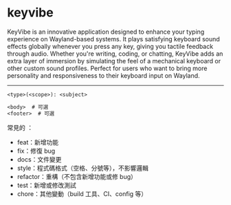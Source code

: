 # keyvibe

KeyVibe is an innovative application designed to enhance your typing experience on Wayland-based systems. It plays satisfying keyboard sound effects globally whenever you press any key, giving you tactile feedback through audio. Whether you're writing, coding, or chatting, KeyVibe adds an extra layer of immersion by simulating the feel of a mechanical keyboard or other custom sound profiles. Perfect for users who want to bring more personality and responsiveness to their keyboard input on Wayland.

---

```txt
<type>(<scope>): <subject>

<body>  # 可選
<footer>  # 可選

```

常見的 <type>：

- feat：新增功能
- fix：修復 bug
- docs：文件變更
- style：程式碼格式（空格、分號等），不影響邏輯
- refactor：重構（不包含新增功能或修 bug）
- test：新增或修改測試
- chore：其他變動（build 工具、CI、config 等）
